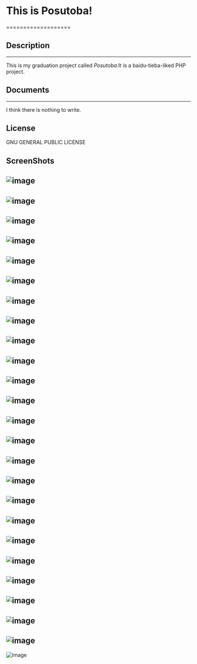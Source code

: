 # This is Posutoba!
===================

## Description
----------
This is my graduation project called *Posutoba*.It is a baidu-tieba-liked PHP project.


## Documents
-------------
I think there is nothing to write.


License
-------------
GNU GENERAL PUBLIC LICENSE


ScreenShots
-------------
![image](https://raw.githubusercontent.com/kokororin/posutoba/master/screenshots/image001.png)
---
![image](https://raw.githubusercontent.com/kokororin/posutoba/master/screenshots/image002.png)
---
![image](https://raw.githubusercontent.com/kokororin/posutoba/master/screenshots/image003.png)
---
![image](https://raw.githubusercontent.com/kokororin/posutoba/master/screenshots/image004.png)
---
![image](https://raw.githubusercontent.com/kokororin/posutoba/master/screenshots/image005.png)
---
![image](https://raw.githubusercontent.com/kokororin/posutoba/master/screenshots/image006.png)
---
![image](https://raw.githubusercontent.com/kokororin/posutoba/master/screenshots/image007.png)
---
![image](https://raw.githubusercontent.com/kokororin/posutoba/master/screenshots/image008.png)
---
![image](https://raw.githubusercontent.com/kokororin/posutoba/master/screenshots/image009.png)
---
![image](https://raw.githubusercontent.com/kokororin/posutoba/master/screenshots/image010.png)
---
![image](https://raw.githubusercontent.com/kokororin/posutoba/master/screenshots/image011.png)
---
![image](https://raw.githubusercontent.com/kokororin/posutoba/master/screenshots/image012.png)
---
![image](https://raw.githubusercontent.com/kokororin/posutoba/master/screenshots/image013.png)
---
![image](https://raw.githubusercontent.com/kokororin/posutoba/master/screenshots/image014.png)
---
![image](https://raw.githubusercontent.com/kokororin/posutoba/master/screenshots/image015.png)
---
![image](https://raw.githubusercontent.com/kokororin/posutoba/master/screenshots/image016.png)
---
![image](https://raw.githubusercontent.com/kokororin/posutoba/master/screenshots/image017.png)
---
![image](https://raw.githubusercontent.com/kokororin/posutoba/master/screenshots/image018.png)
---
![image](https://raw.githubusercontent.com/kokororin/posutoba/master/screenshots/image019.png)
---
![image](https://raw.githubusercontent.com/kokororin/posutoba/master/screenshots/image020.png)
---
![image](https://raw.githubusercontent.com/kokororin/posutoba/master/screenshots/image021.png)
---
![image](https://raw.githubusercontent.com/kokororin/posutoba/master/screenshots/image022.png)
---
![image](https://raw.githubusercontent.com/kokororin/posutoba/master/screenshots/image023.png)
---
![image](https://raw.githubusercontent.com/kokororin/posutoba/master/screenshots/image024.png)
---
![image](https://raw.githubusercontent.com/kokororin/posutoba/master/screenshots/image025.png)
